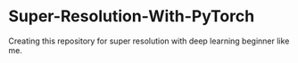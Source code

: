 # Super-Resolution-With-PyTorch
Creating this repository for super resolution with deep learning beginner like me.
